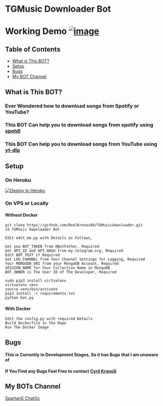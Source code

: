 # TGMusic Downloader Bot

# Working Demo [![image](https://img.shields.io/badge/TELEGRAM-0000FF?style=for-the-badge&logo=telegram&logoColor=white)](https://t.me/TGmusic_Downloader_bot/)

## Table of Contents
* [What is This BOT?](#What-is-This-BOT?)
* [Setup](#setup)
* [Bugs](#Bugs)
* [My BOT Channel](#My-BOTs-Channel)


## What is This BOT?

### Ever Wondered how to download songs from Spotify or YouTube?

### This BOT Can help you to download songs from spotify using <a href = "https://github.com/spotDL/spotify-downloader">spotdl</a>
### This BOT Can help you to download songs from YouTube using <a href = "https://github.com/spotDL/https://github.com/yt-dlp/yt-dlp">yt-dlp</a>
## Setup

### On Heroku

[![Deploy to Heroku](https://www.herokucdn.com/deploy/button.png)](https://heroku.com/deploy?template=https://github.com/RealKronos69/TGMusicdownloader)

### On VPS or Locally

#### Without Docker

```
git clone https://github.com/RealKronos69/TGMusicdownloader.git
cd TGMusic Downloader Bot

Edit edit_me.py with Details as Follows,

Get you BOT_TOKEN from @BotFather, Required
Get API_ID and API_HASH from my.telegram.org, Required
Edit BOT_TEXT if Required
Get LOG_CHANNEL from Your Channel Settings for Logging, Required
Your MONGODB_URI from your MongoDB Account, Required
SESSION_NAME for Your Collection Name in MongoDB
BOT_OWNER is The User ID of The Developer, Required

sudo pip3 install virtualenv 
virtualenv venv 
source venv/bin/activate
pip3 install -r requirements.txt
python bot.py
```

#### With Docker

```
Edit the config.py with required Details
Build Dockerfile in the Repo
Run The Docker Image
````

## Bugs

#### This is Currently in Development Stages, So it has Bugs that I am unaware of 
#### If You Find any Bugs Feel Free to contact <a href="https://t.me/fakekronos">Cyril KronoS</a>

## My BOTs Channel
<a href="https://t.me/Spartans_mainchat">SpartanS ChatGc</a>
